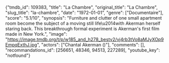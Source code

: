 {"tmdb_id": 109383, "title": "La Chambre", "original_title": "La Chambre", "slug_title": "la-chambre", "date": "1972-01-01", "genre": ["Documentaire"], "score": "5.1/10", "synopsis": "Furniture and clutter of one small apartment room become the subject of a moving still life\u2014with Akerman herself staring back. This breakthrough formal experiment is Akerman's first film made in New York.", "image": "https://image.tmdb.org/t/p/w185_and_h278_bestv2/vj4rb3tVo8aMJyXOp9EmpqExthJ.jpg", "actors": ["Chantal Akerman ()"], "comments": [], "recommandations_id": [256651, 48346, 94513, 227289], "youtube_key": "notfound"}